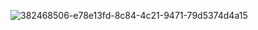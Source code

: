 ![382468506-e78e13fd-8c84-4c21-9471-79d5374d4a15](https://github.com/user-attachments/assets/70da890b-f2b3-4a88-834e-969fed57585a)
